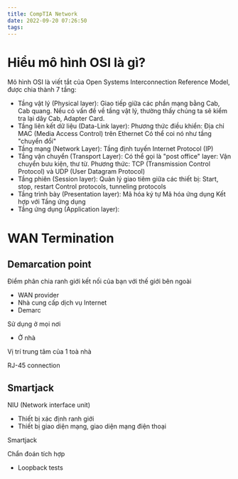 ```yaml
---
title: CompTIA Network
date: 2022-09-20 07:26:50
tags:
---
```

# Hiểu mô hình OSI là gì?
Mô hình OSI là viết tắt của Open Systems Interconnection Reference Model, được chia thành 7 tầng:
- Tầng vật lý (Physical layer):
Giao tiếp giữa các phần mạng bằng Cab, Cab quang. Nếu có vấn đề về tầng vật lý, thường thấy chúng ta sẽ kiểm tra lại dây Cab, Adapter Card.
- Tầng liên kết dữ liệu (Data-Link layer):
Phương thức điều khiển: Địa chỉ MAC (Media Access Control) trên Ethernet
Có thể coi nó như tầng "chuyển đổi"
- Tầng mạng (Network Layer):
Tầng định tuyến
Internet Protocol (IP)
- Tầng vận chuyển (Transport Layer):
Có thể gọi là "post office" layer: Vận chuyển bưu kiện, thư từ.
Phương thức: TCP (Transmission Control Protocol) và UDP (User Datagram Protocol)
- Tầng phiên (Session layer):
Quản lý giao tiêm giữa các thiết bị: Start, stop, restart
Control protocols, tunneling protocols
- Tầng trình bày (Presentation layer):
Mã hóa ký tự
Mã hóa ứng dụng
Kết hợp với Tầng ứng dụng
- Tầng ứng dụng (Application layer):

# WAN Termination


## Demarcation point

Điểm phân chia ranh giới kết nối của bạn với thế giới bên ngoài

- WAN provider
- Nhà cung cấp dịch vụ Internet
- Demarc

Sử dụng ở mọi nơi

- Ở nhà

Vị trí trung tâm của 1 toà nhà

RJ-45 connection

## Smartjack

NIU (Network interface unit)

- Thiết bị xác định ranh giới
- Thiết bị giao diện mạng, giao diện mạng điện thoại

Smartjack

Chẩn đoán tích hợp

- Loopback tests

